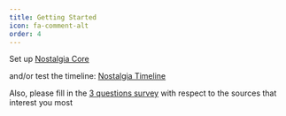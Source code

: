 ```yaml
---
title: Getting Started
icon: fa-comment-alt
order: 4
---
```


<p>Set up <a href="https://nostalgia-dev.github.io/nostalgia/">Nostalgia Core</a></p>
<p>and/or test the timeline: <a href="https://github.com/timeline">Nostalgia Timeline</a></p>
<p>Also, please fill in the <a href="https://forms.gle/38PrNdSo7ETfVFFJ6">3 questions survey</a> with respect to the sources that interest you most</p>
